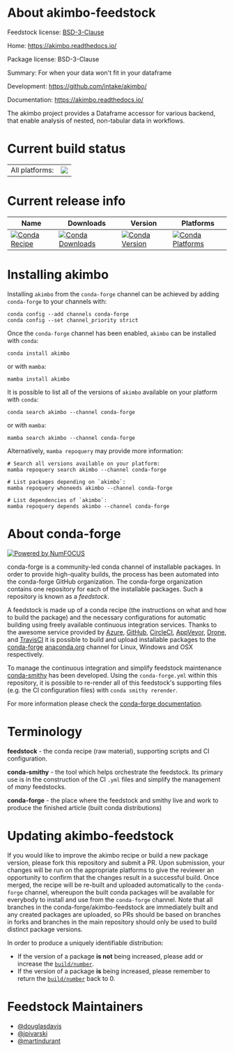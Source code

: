 About akimbo-feedstock
======================

Feedstock license: [BSD-3-Clause](https://github.com/conda-forge/awkward-pandas-feedstock/blob/main/LICENSE.txt)

Home: https://akimbo.readthedocs.io/

Package license: BSD-3-Clause

Summary: For when your data won't fit in your dataframe

Development: https://github.com/intake/akimbo/

Documentation: https://akimbo.readthedocs.io/

The akimbo project provides a Dataframe accessor for various backend, that enable analysis of nested,
non-tabular data in workflows.


Current build status
====================


<table><tr><td>All platforms:</td>
    <td>
      <a href="https://dev.azure.com/conda-forge/feedstock-builds/_build/latest?definitionId=20123&branchName=main">
        <img src="https://dev.azure.com/conda-forge/feedstock-builds/_apis/build/status/awkward-pandas-feedstock?branchName=main">
      </a>
    </td>
  </tr>
</table>

Current release info
====================

| Name | Downloads | Version | Platforms |
| --- | --- | --- | --- |
| [![Conda Recipe](https://img.shields.io/badge/recipe-akimbo-green.svg)](https://anaconda.org/conda-forge/akimbo) | [![Conda Downloads](https://img.shields.io/conda/dn/conda-forge/akimbo.svg)](https://anaconda.org/conda-forge/akimbo) | [![Conda Version](https://img.shields.io/conda/vn/conda-forge/akimbo.svg)](https://anaconda.org/conda-forge/akimbo) | [![Conda Platforms](https://img.shields.io/conda/pn/conda-forge/akimbo.svg)](https://anaconda.org/conda-forge/akimbo) |

Installing akimbo
=================

Installing `akimbo` from the `conda-forge` channel can be achieved by adding `conda-forge` to your channels with:

```
conda config --add channels conda-forge
conda config --set channel_priority strict
```

Once the `conda-forge` channel has been enabled, `akimbo` can be installed with `conda`:

```
conda install akimbo
```

or with `mamba`:

```
mamba install akimbo
```

It is possible to list all of the versions of `akimbo` available on your platform with `conda`:

```
conda search akimbo --channel conda-forge
```

or with `mamba`:

```
mamba search akimbo --channel conda-forge
```

Alternatively, `mamba repoquery` may provide more information:

```
# Search all versions available on your platform:
mamba repoquery search akimbo --channel conda-forge

# List packages depending on `akimbo`:
mamba repoquery whoneeds akimbo --channel conda-forge

# List dependencies of `akimbo`:
mamba repoquery depends akimbo --channel conda-forge
```


About conda-forge
=================

[![Powered by
NumFOCUS](https://img.shields.io/badge/powered%20by-NumFOCUS-orange.svg?style=flat&colorA=E1523D&colorB=007D8A)](https://numfocus.org)

conda-forge is a community-led conda channel of installable packages.
In order to provide high-quality builds, the process has been automated into the
conda-forge GitHub organization. The conda-forge organization contains one repository
for each of the installable packages. Such a repository is known as a *feedstock*.

A feedstock is made up of a conda recipe (the instructions on what and how to build
the package) and the necessary configurations for automatic building using freely
available continuous integration services. Thanks to the awesome service provided by
[Azure](https://azure.microsoft.com/en-us/services/devops/), [GitHub](https://github.com/),
[CircleCI](https://circleci.com/), [AppVeyor](https://www.appveyor.com/),
[Drone](https://cloud.drone.io/welcome), and [TravisCI](https://travis-ci.com/)
it is possible to build and upload installable packages to the
[conda-forge](https://anaconda.org/conda-forge) [anaconda.org](https://anaconda.org/)
channel for Linux, Windows and OSX respectively.

To manage the continuous integration and simplify feedstock maintenance
[conda-smithy](https://github.com/conda-forge/conda-smithy) has been developed.
Using the ``conda-forge.yml`` within this repository, it is possible to re-render all of
this feedstock's supporting files (e.g. the CI configuration files) with ``conda smithy rerender``.

For more information please check the [conda-forge documentation](https://conda-forge.org/docs/).

Terminology
===========

**feedstock** - the conda recipe (raw material), supporting scripts and CI configuration.

**conda-smithy** - the tool which helps orchestrate the feedstock.
                   Its primary use is in the construction of the CI ``.yml`` files
                   and simplify the management of *many* feedstocks.

**conda-forge** - the place where the feedstock and smithy live and work to
                  produce the finished article (built conda distributions)


Updating akimbo-feedstock
=========================

If you would like to improve the akimbo recipe or build a new
package version, please fork this repository and submit a PR. Upon submission,
your changes will be run on the appropriate platforms to give the reviewer an
opportunity to confirm that the changes result in a successful build. Once
merged, the recipe will be re-built and uploaded automatically to the
`conda-forge` channel, whereupon the built conda packages will be available for
everybody to install and use from the `conda-forge` channel.
Note that all branches in the conda-forge/akimbo-feedstock are
immediately built and any created packages are uploaded, so PRs should be based
on branches in forks and branches in the main repository should only be used to
build distinct package versions.

In order to produce a uniquely identifiable distribution:
 * If the version of a package **is not** being increased, please add or increase
   the [``build/number``](https://docs.conda.io/projects/conda-build/en/latest/resources/define-metadata.html#build-number-and-string).
 * If the version of a package **is** being increased, please remember to return
   the [``build/number``](https://docs.conda.io/projects/conda-build/en/latest/resources/define-metadata.html#build-number-and-string)
   back to 0.

Feedstock Maintainers
=====================

* [@douglasdavis](https://github.com/douglasdavis/)
* [@jpivarski](https://github.com/jpivarski/)
* [@martindurant](https://github.com/martindurant/)

